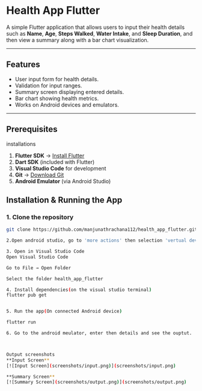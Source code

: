 # Health App Flutter

A simple Flutter application that allows users to input their health details such as **Name**, **Age**, **Steps Walked**, **Water Intake**, and **Sleep Duration**, and then view a summary along with a bar chart visualization.

---

## Features
- User input form for health details.
- Validation for input ranges.
- Summary screen displaying entered details.
- Bar chart showing health metrics.
- Works on Android devices and emulators.

---

## Prerequisites
installations

1. **Flutter SDK** → [Install Flutter](https://docs.flutter.dev/get-started/install)
2. **Dart SDK** (included with Flutter)
3. **Visual Studio Code** for development
4. **Git** → [Download Git](https://git-scm.com/downloads)
5. **Android Emulator** (via Android Studio) 



## Installation & Running the App

### 1. Clone the repository
```bash
git clone https://github.com/manjunathrachana112/health_app_flutter.git

2.Open android studio, go to 'more actions' then selection 'vertual device manager' then click on the play button infront of "meduim phone api" to turn on the android emulator.

3. Open in Visual Studio Code
Open Visual Studio Code

Go to File → Open Folder

Select the folder health_app_flutter

4. Install dependencies(on the visual studio terminal)
flutter pub get


5. Run the app(On connected Android device)

flutter run

6. Go to the android meulator, enter then details and see the ouptut.



Output screenshots
**Input Screen**  
[![Input Screen](screenshots/input.png)](screenshots/input.png)

**Summary Screen**  
[![Summary Screen](screenshots/output.png)](screenshots/output.png)
